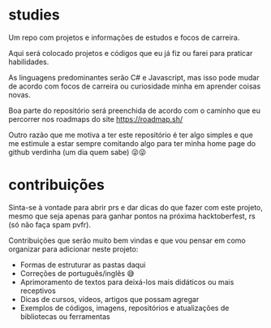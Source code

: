 # studies

Um repo com projetos e informações de estudos e focos de carreira.

Aqui será colocado projetos e códigos que eu já fiz ou farei para praticar habilidades.

As linguagens predominantes serão C# e Javascript, mas isso pode mudar de acordo com focos de carreira ou curiosidade minha em aprender coisas novas.

Boa parte do repositório será preenchida de acordo com o caminho que eu percorrer nos roadmaps do site https://roadmap.sh/

Outro razão que me motiva a ter este repositório é ter algo simples e que me estimule a estar sempre comitando algo para ter minha home page do github verdinha (um dia quem sabe) 😜😜

# contribuições

Sinta-se à vontade para abrir prs e dar dicas do que fazer com este projeto, mesmo que seja apenas para ganhar pontos na próxima hacktoberfest, rs (só não faça spam pvfr).

Contribuições que serão muito bem vindas e que vou pensar em como organizar para adicionar neste projeto:
- Formas de estruturar as pastas daqui
- Correções de português/inglês 😅
- Aprimoramento de textos para deixá-los mais didáticos ou mais receptivos
- Dicas de cursos, vídeos, artigos que possam agregar
- Exemplos de códigos, imagens, repositórios e atualizações de bibliotecas ou ferramentas